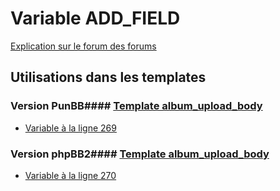 # Variable ADD_FIELD
[Explication sur le forum des forums](http://forum.forumactif.com/t294113-listing-des-variables#ADD_FIELD)
## Utilisations dans les templates
### Version PunBB#### [Template album_upload_body](punbb/album_upload_body.md)
* [Variable à la ligne 269](../punbb/album_upload_body.tpl#L269)
### Version phpBB2#### [Template album_upload_body](subsilver/album_upload_body.md)
* [Variable à la ligne 270](../subsilver/album_upload_body.tpl#L270)